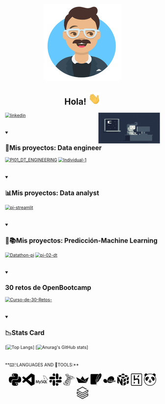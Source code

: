  <p align="center">
 <a target="_blank">
  <img align="center" height="250" width="250" alt="GIF" src="Avatar-Maker.png">
</a>
</p>
<div>
<p align="center"> 
 <h1 align="center">Hola!
  <a target="_blank">
    <img src="Hi.gif" width="40px" />
  </a>
 </h1>
</p>
</div>
<div>
<p align="right">
 <a target="_blank">
  <img align="right" height="100" width="200" alt="GIF" src="e426702edf874b181aced1e2fa5c6cde.gif">
</a>
</p>

<p align="left">
  <a href="https://www.linkedin.com/in/brian-alexis-paredes-/"><img src="https://readme-typing-svg.demolab.com?font=Montserrat&duration=2000&pause=0&center=true&multiline=true&width=600&height=100&lines=Me+desempe%C3%B1o+como:+;Data+analyst;Data+engineer" alt="linkedin" /></a>
</p>
<p>
</p>
 
<h1></h1>
<details open> 
  <summary><h2>👔Mis proyectos: Data engineer</h2></summary>
  <div>
  <p align="left"> 

   <a href="https://github.com/bparedes21/PI01_DT_ENGINEERING"><img width="278" src= "https://github-readme-stats-6jdb6wcl7-gestionorganizacion17-gmailcom.vercel.app/api/pin/?username=bparedes21&repo=PI01_DT_ENGINEERING&show_icons=true&theme=transparent" alt="PI01_DT_ENGINEERING"></a>
  <a href="https://github.com/bparedes21/Proyecto-Individual-1"><img width="278" src=  "https://github-readme-stats-6jdb6wcl7-gestionorganizacion17-gmailcom.vercel.app/api/pin/?username=bparedes21&repo=Proyecto-Individual-1&show_icons=true&theme=transparent" alt="Individual-1"></a>
 </p>
 </div>
</details open> 

 <h1></h1>
<details open> 
  <summary><h2>📊Mis proyectos: Data analyst</h2></summary>
  <div>
  <p align="left"> 
   <a href="https://github.com/bparedes21/pi-streamlit"><img width="278" src="https://github-readme-stats-6jdb6wcl7-gestionorganizacion17-gmailcom.vercel.app/api/pin/?username=bparedes21&repo=pi-streamlit&show_icons=true&theme=transparent" alt="pi-streamlit"></a>
  <a href="https://github.com/bparedes21/git-pi03"><img width="278" src="https://github-readme-stats-6jdb6wcl7-gestionorganizacion17-gmailcom.vercel.app/api/pin/?username=bparedes21&repo=git-pi03&show_icons=true&theme=transparent" alt=""></a>
 </p>
 </div>
 </details open>
 
  <h1></h1>
<details open> 
  <summary><h2>📅📚Mis proyectos: Predicción-Machine Learning</h2></summary>
  <div>
  <p align="left"> 
   <a href="https://github.com/bparedes21/Datathon-pi"><img width="278" src="https://github-readme-stats-6jdb6wcl7-gestionorganizacion17-gmailcom.vercel.app/api/pin/?username=bparedes21&repo=Datathon-pi&show_icons=true&theme=transparent" alt="Datathon-pi"></a>
  <a href="https://github.com/bparedes21/pi-02-dt"><img width="278" src="https://github-readme-stats-6jdb6wcl7-gestionorganizacion17-gmailcom.vercel.app/api/pin/?username=bparedes21&repo=pi-02-dt&show_icons=true&theme=transparent" alt="pi-02-dt"></a>
 </p>
 </div>
 </details open>
 
   <h1></h1>
<details open> 
  <summary><h2>30 retos de OpenBootcamp</h2></summary>
  <div>
  <p align="left"> 
   <a href=" https://github.com/bparedes21/Curso-de-30-Retos-"><img width="278" src="https://github-readme-stats-6jdb6wcl7-gestionorganizacion17-gmailcom.vercel.app/api/pin/?username=bparedes21&repo=Curso-de-30-Retos-&show_icons=true&theme=transparent" alt="Curso-de-30-Retos-"></a>
 </p>
 </div>
 </details open>

 
<div>
<h1></h1>
<details open> 
  <summary><h2>📉Stats Card</h2></summary>
 
[![Top Langs](https://github-readme-stats.vercel.app/api/top-langs?username=bparedes21&langs_count=8)]
[![Anurag's GitHub stats](https://github-readme-stats.vercel.app/api?username=bparedes21&show_icons=true&theme=transparent)]

</div>
 </details open>
 

 <h1></h1>
 <p>
**⌨️🖱️LANGUAGES AND 🔧TOOLS:**  
</p>
<p align="center">
<code><img height="40" width="40" src="python.svg"></code>
<code><img height="40" width="40" src="visualstudiocode.svg"></code>
<code><img height="40" width="40" src="mysql.svg"></code>
<code><img height="40" width="40" src="slack.svg"></code>
<code><img height="40" width="40" src="microsoftsqlserver.svg"></code>
<code><img height="40" width="40" src="streamlit.svg"></code>
<code><img height="40" width="40" src="sqlite.svg"></code>
<code><img height="40" width="40" src="scikitlearn.svg"></code>
<code><img height="40" width="40" src="numpy.svg"></code>
<code><img height="40" width="40" src="heroku.svg"></code>
<code><img height="40" width="40" src="pandas.svg"></code>
<code><img height="40" width="40" src="databricks.svg"></code>
</p>
<h1></h1>

<!--


**bparedes21/bparedes21** is a ✨ _special_ ✨ repository because its `README.md` (this file) appears on your GitHub profile.

Here are some ideas to get you started:

- 🔭 
- 🌱 
- 👯 
- 🤔 
- 💬 
- 📫 
- 😄 
- ⚡




-->

